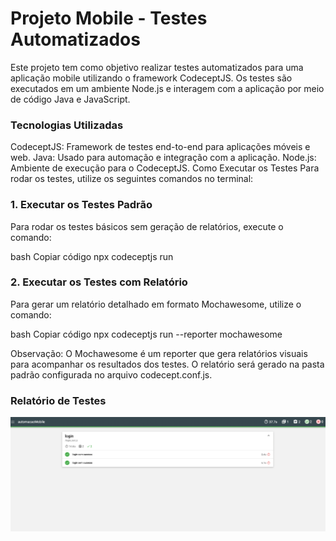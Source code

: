 # Projeto Mobile - Testes Automatizados
Este projeto tem como objetivo realizar testes automatizados para uma aplicação mobile utilizando o framework CodeceptJS. Os testes são executados em um ambiente Node.js e interagem com a aplicação por meio de código Java e JavaScript.

### Tecnologias Utilizadas
CodeceptJS: Framework de testes end-to-end para aplicações móveis e web.
Java: Usado para automação e integração com a aplicação.
Node.js: Ambiente de execução para o CodeceptJS.
Como Executar os Testes
Para rodar os testes, utilize os seguintes comandos no terminal:

### 1. Executar os Testes Padrão
Para rodar os testes básicos sem geração de relatórios, execute o comando:

bash
Copiar código
npx codeceptjs run

### 2. Executar os Testes com Relatório
Para gerar um relatório detalhado em formato Mochawesome, utilize o comando:

bash
Copiar código
npx codeceptjs run --reporter mochawesome

Observação: O Mochawesome é um reporter que gera relatórios visuais para acompanhar os resultados dos testes. O relatório será gerado na pasta padrão configurada no arquivo codecept.conf.js.

### Relatório de Testes
![Relatorio de teste ](https://github.com/dionismoreirapro/automacaoMobile/blob/main/report.png)